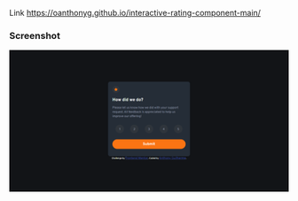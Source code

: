 Link https://oanthonyg.github.io/interactive-rating-component-main/


### Screenshot

![](./FireShot%20Capture%20-%20Frontend%20Mentor%20-%20Interactive%20rating%20component.png)
